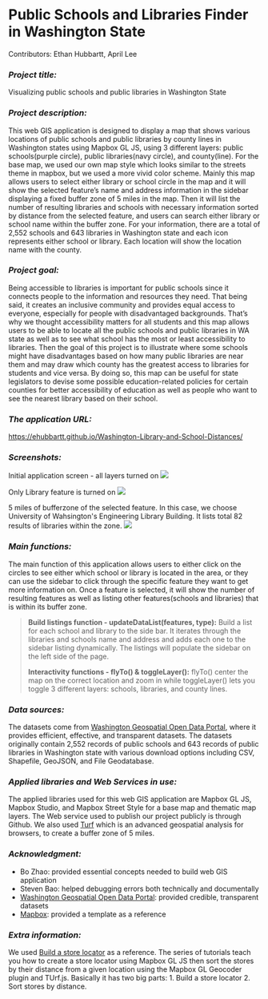 # Public Schools and Libraries Finder in Washington State
Contributors: Ethan Hubbartt, April Lee

### *Project title:*
Visualizing public schools and public libraries in Washington State

### *Project description:*
This web GIS application is designed to display a map that shows various locations of public schools and public libraries by county lines in Washington states using Mapbox GL JS, using 3 different layers: public schools(purple circle), public libraries(navy circle), and county(line). For the base map, we used our own map style which looks similar to the streets theme in mapbox, but we used a more vivid color scheme. Mainly this map allows users to select either library or school circle in the map and it will show the selected feature’s name and address information in the sidebar displaying a fixed buffer zone of 5 miles in the map. Then it will list the number of resulting libraries and schools with necessary information sorted by distance from the selected feature, and users can search either library or school name within the buffer zone. For your information, there are a total of 2,552 schools and 643 libraries in Washington state and each icon represents either school or library. Each location will show the location name with the county.

### *Project goal:*
Being accessible to libraries is important for public schools since it connects people to the information and resources they need. That being said, it creates an inclusive community and provides equal access to everyone, especially for people with disadvantaged backgrounds. That’s why we thought accessibility matters for all students and this map allows users to be able to locate all the public schools and public libraries in WA state as well as to see what school has the most or least accessibility to libraries. Then the goal of this project is to illustrate where some schools might have disadvantages based on how many public libraries are near them and may draw which county has the greatest access to libraries for students and vice versa. By doing so, this map can be useful for state legislators to devise some possible education-related policies for certain counties for better accessibility of education as well as people who want to see the nearest library based on their school. 

### *The application URL:*
https://ehubbartt.github.io/Washington-Library-and-School-Distances/

### *Screenshots:*
Initial application screen - all layers turned on
![](~img/initial.png)

Only Library feature is turned on
![](~img/library.png)

5 miles of bufferzone of the selected feature.
In this case, we choose University of Wahsington's Engineering Library Building.
It lists total 82 results of libraries within the zone.
![](~img/buffer.png)

### *Main functions:*
The main function of this application allows users to either click on the circles to see either which school or library is located in the area, or they can use the sidebar to click through the specific feature they want to get more information on. Once a feature is selected, it will show the number of resulting features as well as listing other features(schools and libraries) that is within its buffer zone.

> **Build listings function  - updateDataList(features, type):** Build a list for each school and library to the side bar. It iterates through the libraries and schools name and address and adds each one to the sidebar listing dynamically. The listings will populate the sidebar on the left side of the page.
>
> **Interactivity functions - flyTo() & toggleLayer():** flyTo() center the map on the correct location and zoom in while toggleLayer() lets you toggle 3 different layers: schools, libraries, and county lines.
>

### *Data sources:*
The datasets come from [Washington Geospatial Open Data Portal](https://geo.wa.gov/), where it provides efficient, effective, and transparent datasets.
The datasets originally contain 2,552 records of public schools and 643 records of public libraries in Washington state with various download options including CSV, Shapefile, GeoJSON, and File Geodatabase.

### *Applied libraries and Web Services in use:*
The applied libraries used for this web GIS application are Mapbox GL JS, Mapbox Studio, and Mapbox Street Style for a base map and thematic map layers. The Web service used to publish our project publicly is through Github. We also used [Turf](https://turfjs.org) which is an advanced geospatial analysis for browsers, to create a buffer zone of 5 miles. 

### *Acknowledgment:*
- Bo Zhao: provided essential concepts needed to build web GIS application
- Steven Bao: helped debugging errors both technically and documentally
- [Washington Geospatial Open Data Portal](https://geo.wa.gov/): provided credible, transparent datasets
- [Mapbox](https://docs.mapbox.com/): provided a template as a reference

### *Extra information:*
We used [Build a store locator](https://docs.mapbox.com/help/tutorials/building-a-store-locator/#finished-product) as a reference. The series of tutorials teach you how to create a store locator using Mapbox GL JS then sort the stores by their distance from a given location using the Mapbox GL Geocoder plugin and TUrf.js. Basically it has two big parts: 1. Build a store locator 2. Sort stores by distance.

